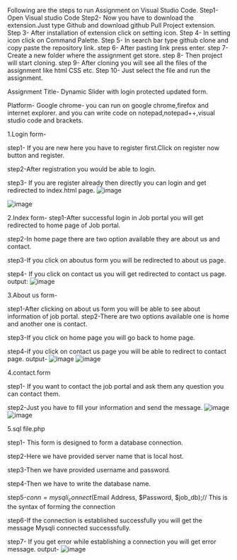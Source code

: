 Following are the steps to run Assignment on Visual Studio Code. 
Step1- Open Visual studio Code
Step2- Now you have to download the extension.Just type Github and download github Pull Project extension. 
Step 3- After installation of extension click on setting icon. 
Step 4- In setting icon click on Command Palette. 
Step 5- In search bar type github clone and copy paste the repository link. 
step 6- After pasting link press enter. 
step 7- Create a new folder where the assignment get store. 
step 8- Then project will start cloning. 
step 9- After cloning you will see all the files of the assignment like html CSS etc. 
Step 10- Just select the file and run the assignment. 

Assignment Title- Dynamic Slider with login protected updated form.

Platform- Google chrome- you can run on google chrome,firefox and internet explorer. and you can write code on notepad,notepad++,visual studio code and brackets.

1.Login  form-

step1- If you are new here you have to register first.Click on register now button and register.

step2-After registration you would be able to login.

step3- If you are register already then directly you can login and get redirected to index.html page.
![image](https://github.com/sayali-powar/Dynamic-slider/assets/144382181/62d78a7e-6fee-463f-900f-65593d93787f)



![image](https://github.com/sayali-powar/Dynamic-slider/assets/144382181/274fb333-2905-416a-acf8-0e49a2e0fa0e)

2.Index form-
step1-After successful login in Job portal you will get redirected to home page of Job portal.

step2-In home page there are two option available they are about us and contact.

step3-If you click on aboutus form you will be redirected to about us page.

step4- If you click on contact us you will get redirected to contact us page.
output:
![image](https://github.com/sayali-powar/Dynamic-slider/assets/144382181/c6267562-baf6-426e-94e0-12915daae367)

3.About us form-

step1-After clicking on about us form you will be able to see about information of job portal. 
step2-There are two options available one is home and another one is contact.

step3-If you click on home page you will go back to home page.

step4-if you click on contact us page you will be able to redirect to contact page.
output-
![image](https://github.com/sayali-powar/Dynamic-slider/assets/144382181/9468e278-0e08-478a-ae8f-765e35cf4b27)
![image](https://github.com/sayali-powar/Dynamic-slider/assets/144382181/c14244b7-f1a2-4139-b451-7b74f23f8069)



4.contact.form

step1- If you want to contact the job portal and ask them any question you can contact them.

step2-Just you have to fill your information and send the message.
![image](https://github.com/sayali-powar/Dynamic-slider/assets/144382181/e738694f-fe0d-48a4-9ab5-af8c8c7a4c8b)
![image](https://github.com/sayali-powar/Dynamic-slider/assets/144382181/7e682e91-479b-4c75-94c2-e82a0cd954a7)



5.sql file.php

step1- This form is designed to form a database connection.

step2-Here we have provided server name that is local host.

step3-Then we have provided username and password.

step4-Then we have to write the database name.

step5-$conn = mysqli_connect($Email Address, $Password, $job_db);// This is the syntax of forming the connection

step6-If the connection is established successfully you will get the message Mysqli connected successsfully.

step7- If you get error while establishing a connection you will get error message.
output-
![image](https://github.com/sayali-powar/Dynamic-slider/assets/144382181/8e95d65e-aa79-418a-a8c0-7a2946265cfc)

